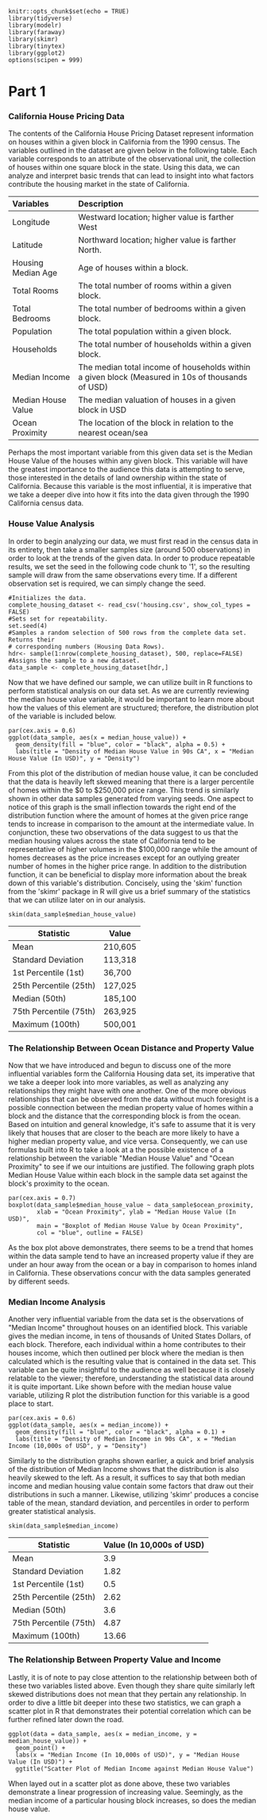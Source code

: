 ```{r setup, include=FALSE}
knitr::opts_chunk$set(echo = TRUE)
library(tidyverse)
library(modelr)
library(faraway)
library(skimr)
library(tinytex)
library(ggplot2)
options(scipen = 999)
```
# Part 1
### California House Pricing Data

  The contents of the California House Pricing Dataset represent information on houses within a given block in California from the 1990 census. The variables outlined in the dataset are given below in the following table. Each variable corresponds to an attribute of the observational unit, the collection of houses within one square block in the state. Using this data, we can analyze and interpret basic trends that can lead to insight into what factors contribute the housing market in the state of California.

| Variables | Description |
| :----------- | :------------------------ |
| Longitude           | Westward location; higher value is farther West|
| Latitude            | Northward location; higher value is farther North.|
| Housing Median Age  | Age of houses within a block. |
| Total Rooms         | The total number of rooms within a given block. |
| Total Bedrooms      | The total number of bedrooms within a given block. |
| Population          | The total population within a given block.|
| Households          | The total number of households within a given block. |
| Median Income       | The median total income of households within a given block (Measured in 10s of thousands of USD) |
| Median House Value  | The median valuation of houses in a given block in USD|
| Ocean Proximity     | The location of the block in relation to the nearest ocean/sea|


Perhaps the most important variable from this given data set is the Median House Value of the houses within any given block. This variable will have the greatest importance to the audience this data is attempting to serve, those interested in the details of land ownership within the state of California. Because this variable is the most influential, it is imperative that we take a deeper dive into how it fits into the data given through the 1990 California census data.

### House Value Analysis
In order to begin analyzing our data, we must first read in the census data in its entirety, then take a smaller samples size (around 500 observations) in order to look at the trends of the given data. In order to produce repeatable results, we set the seed in the following code chunk to '1', so the resulting sample will draw from the same observations every time. If a different observation set is required, we can simply change the seed.

```{r initialization, echo=FALSE}
#Initializes the data.
complete_housing_dataset <- read_csv('housing.csv', show_col_types = FALSE)
#Sets set for repeatability.
set.seed(4)
#Samples a random selection of 500 rows from the complete data set. Returns their
# corresponding numbers (Housing Data Rows).
hdr<- sample(1:nrow(complete_housing_dataset), 500, replace=FALSE)
#Assigns the sample to a new dataset.
data_sample <- complete_housing_dataset[hdr,]
```
Now that we have defined our sample, we can utilize built in R functions to perform statistical analysis on our data set. As we are currently reviewing the median house value variable, it would be important to learn more about how the values of this element are structured; therefore, the distribution plot of the variable is included below.

```{r value_summary, echo=FALSE, fig.width=4.5,fig.height=2.5,fig.align='left'}
par(cex.axis = 0.6) 
ggplot(data_sample, aes(x = median_house_value)) +
  geom_density(fill = "blue", color = "black", alpha = 0.5) +
  labs(title = "Density of Median House Value in 90s CA", x = "Median House Value (In USD)", y = "Density")
```
From this plot of the distribution of median house value, it can be concluded that the data is heavily left skewed meaning that there is a larger percentile of homes within the \$0 to \$250,000 price range.  This trend is similarly shown in other data samples generated from varying seeds. One aspect to notice of this graph is the small inflection towards the right end of the distribution function where the amount of homes at the given price range tends to increase in comparison to the amount at the intermediate value. In conjunction, these two observations of the data suggest to us that the median housing values across the state of California tend to be representative of higher volumes in the $100,000 range while the amount of homes decreases as the price increases except for an outlying greater number of homes in the higher price range. In addition to the distribution function, it can be beneficial to display more information about the break down of this variable's distribution. Concisely, using the 'skim' function from the 'skimr' package in R will give us a brief summary of the statistics that we can utilize later on in our analysis. 

```{r skim_value, eval=FALSE}
skim(data_sample$median_house_value)
```

| Statistic            | Value    |
|----------------------|----------|
| Mean                 | 210,605  |
| Standard Deviation   | 113,318  |
| 1st Percentile (1st) | 36,700   |
| 25th Percentile (25th)| 127,025  |
| Median (50th)        | 185,100  |
| 75th Percentile (75th)| 263,925  |
| Maximum (100th)      | 500,001  |


### The Relationship Between Ocean Distance and Property Value
Now that we have introduced and begun to discuss one of the more influential variables form the California Housing data set, its imperative that we take a deeper look into more variables, as well as analyzing any relationships they might have with one another. One of the more obvious relationships that can be observed from the data without much foresight is a possible connection between the median property value of homes within a block and the distance that the corresponding block is from the ocean. Based on intuition and general knowledge, it's safe to assume that it is very likely that houses that are closer to the beach are more likely to have a higher median property value, and vice versa. Consequently, we can use formulas built into R to take a look at a the possible existence of a relationship between the variable "Median House Value" and "Ocean Proximity" to see if we our intuitions are justified. The following graph plots Median House Value within each block in the sample data set against the block's proximity to the ocean.
```{r keeps, echo=FALSE, fig.width=5.5,fig.height=3,fig.align='center'}
par(cex.axis = 0.7) 
boxplot(data_sample$median_house_value ~ data_sample$ocean_proximity,
        xlab = "Ocean Proximity", ylab = "Median House Value (In USD)",
        main = "Boxplot of Median House Value by Ocean Proximity",
        col = "blue", outline = FALSE)
```
As the box plot above demonstrates, there seems to be a trend that homes within the data sample tend to have an increased property value if they are under an hour away from the ocean or a bay in comparison to homes inland in California. These observations concur with the data samples generated by different seeds.

### Median Income Analysis
Another very influential variable from the data set is the observations of "Median Income" throughout houses on an identified block. This variable gives the median income, in tens of thousands of United States Dollars, of each block. Therefore, each individual within a home contributes to their houses income, which then outlined per block where the median is then calculated which is the resulting value that is contained in the data set. This variable can be quite insightful to the audience as well because it is closely relatable to the viewer; therefore, understanding the statistical data around it is quite important. Like shown before with the median house value variable, utilizing R plot the distribution function for this variable is a good place to start.
```{r income, echo=FALSE, fig.width=4.5,fig.height=2.5,fig.align='left'}
par(cex.axis = 0.6) 
ggplot(data_sample, aes(x = median_income)) +
  geom_density(fill = "blue", color = "black", alpha = 0.1) +
  labs(title = "Density of Median Income in 90s CA", x = "Median Income (10,000s of USD", y = "Density")
```
Similarly to the distribution graphs shown earlier, a quick and brief analysis of the distribution of Median Income shows that the distribution is also heavily skewed to the left. As a result, it suffices to say that both median income and median housing value contain some factors that draw out their distributions in such a manner. Likewise, utilizing 'skimr' produces a concise table of the mean, standard deviation, and percentiles in order to perform greater statistical analysis.
```{r skim_income, eval=FALSE}
skim(data_sample$median_income)
```


| Statistic            | Value (In 10,000s of USD)    |
|----------------------|----------|
| Mean                 | 3.9  |
| Standard Deviation   | 1.82  |
| 1st Percentile (1st) | 0.5   |
| 25th Percentile (25th)| 2.62  |
| Median (50th)        | 3.6  |
| 75th Percentile (75th)| 4.87  |
| Maximum (100th)      | 13.66  |

### The Relationship Between Property Value and Income
Lastly, it is of note to pay close attention to the relationship between both of these two variables listed above. Even though they share quite similarly left skewed distributions does not mean that they pertain any relationship. In order to dive a little bit deeper into these two statistics, we can graph a scatter plot in R that demonstrates their potential correlation which can be further refined later down the road. 
```{r, echo=FALSE, fig.width=6, fig.height=3,fig.align='center'}
ggplot(data = data_sample, aes(x = median_income, y = median_house_value)) +
  geom_point() +
  labs(x = "Median Income (In 10,000s of USD)", y = "Median House Value (In USD)") +
  ggtitle("Scatter Plot of Median Income against Median House Value")
```
When layed out in a scatter plot as done above, these two variables demonstrate a linear progression of increasing value. Seemingly, as the median income of a particular housing block increases, so does the median house value.

